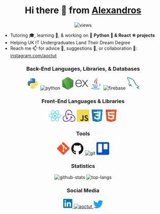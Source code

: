 <h1 align="center">Hi there 👋 from <a href='https://alexandros-portfolio.netlify.app/'>Alexandros</a></h1>
<p align="center">
  <img align="center" src="https://komarev.com/ghpvc/?username=lxndroc" alt="views" />
</p>
<ul>
  <li>Tutoring 🎓, learning 🌱, & working on 🔭 <strong>Python 🐍 & React ⚛️ projects</strong></li>
  <li>Helping UK IT Undergraduates Land Their Dream Degree</li>
  <li>Reach me 📫 for advice 🤔, suggestions 💬, or collaboration 👯: <a href='https://instagram.com/aoctut'>instagram.com/aoctut</a></li>
</ul>
<h3 align="center">Back-End Languages, Libraries, & Databases</h3>
<p align="center">
  <img src="https://github.com/devicons/devicon/blob/master/icons/python/python-original.svg" alt="python" height="40"/>
  <img src="https://vectorlogo.zone/logos/pocoo_flask/pocoo_flask-icon.svg" alt="python" height="40"/>  
  <img src="https://github.com/devicons/devicon/blob/master/icons/nodejs/nodejs-original.svg" alt="nodejs" height="40"/>
  <img src="https://github.com/devicons/devicon/blob/master/icons/express/express-original.svg" alt="express" height="40"/>
  <img src="https://github.com/devicons/devicon/blob/master/icons/java/java-original.svg" alt="react" height="40"/>
  <img src="https://vectorlogo.zone/logos/firebase/firebase-icon.svg" alt="firebase" height="40"/>
  <img src="https://github.com/devicons/devicon/blob/master/icons/mysql/mysql-original.svg" alt="mysql" height="40"/>
  <!--img src="https://github.com/devicons/devicon/blob/master/icons/mongodb/mongodb-original.svg" alt="mongodb" height="40"/-->
</p>
<h3 align="center">Front-End Languages & Libraries</h3>
<p align="center">
  <img src="https://github.com/devicons/devicon/blob/master/icons/react/react-original.svg" alt="react" height="40"/>
  <img src="https://github.com/devicons/devicon/blob/master/icons/redux/redux-original.svg" alt="redux" height="40"/>
  <img src="https://github.com/devicons/devicon/blob/master/icons/javascript/javascript-original.svg" alt="javascript" height="40"/>
  <img src="https://github.com/devicons/devicon/blob/master/icons/css3/css3-original.svg" alt="css3" height="40"/>
  <img src="https://github.com/devicons/devicon/blob/master/icons/html5/html5-original.svg" alt="html5" height="40"/>
</p>
<h3 align="center">Tools</h3>
<p align="center">
  <img src="https://github.com/devicons/devicon/blob/master/icons/git/git-original.svg" alt="git" width="40" height="40"/>
  <img src="https://github.com/devicons/devicon/blob/master/icons/github/github-original.svg" alt="git" width="40" height="40"/>
  <img src="https://www.vectorlogo.zone/logos/netlify/netlify-icon.svg" alt="git" width="40" height="40"/>
  <img src="https://github.com/devicons/devicon/blob/master/icons/trello/trello-plain.svg" alt="trello" height="40"/>
</p>
<h3 align="center">Statistics</h3>
<p align="center">
  <img src="https://github-readme-stats.vercel.app/api?username=lxndroc&show_icons=true" alt="github-stats" />
  <img src="https://github-readme-stats.vercel.app/api/top-langs/?username=lxndroc&layout=compact" alt="top-langs" />
</p>
<h3 align="center">Social Media</h3>
<p align="center">
  <a href="https://linkedin.com/in/alexandroc" target="blank">
    <img src="https://github.com/devicons/devicon/blob/master/icons/linkedin/linkedin-original.svg" alt="alexandroc" height="30" />
  </a>
  <a href="https://instagram.com/aoctut" target="blank">
    <img src="https://vectorlogo.zone/logos/instagram/instagram-icon.svg" alt="aoctut" height="30" />
  </a>
  <a href="https://twitter.com/aoctut" target="blank">
    <img src="https://github.com/devicons/devicon/blob/master/icons/twitter/twitter-original.svg" alt="aoctut" height="25" />
  </a>
</p>

<!--
**lxndroc/lxndroc** is a ✨ _special_ ✨ repository because its `README.md` (this file) appears on your GitHub profile.

Here are some ideas to get you started:

- 🔭 I’m currently working on ...
- 🌱 I’m currently learning ...
- 👯 I’m looking to collaborate on ...
- 🤔 I’m looking for help with ...
- 💬 Ask me about ...
- 📫 How to reach me: ...
- 😄 Pronouns: ...
- ⚡ Fun fact: ...
-->
